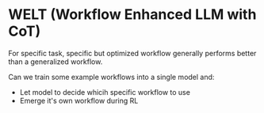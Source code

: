 # WELT (Workflow Enhanced LLM with CoT)

For specific task, specific but optimized workflow generally performs better than a generalized workflow.

Can we train some example workflows into a single model and:
- Let model to decide whicih specific workflow to use
- Emerge it's own workflow during RL
